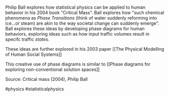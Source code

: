 Philip Ball explores how statistical physics can be applied to human behavior in his 2004 book "Critical Mass".  Ball explores how "such chemical phenomena as _Phase Transitions_ (think of water suddenly reforming into ice...or steam) are akin to the way societal change can suddenly emerge". Ball explores these ideas by developing phase diagrams for human behaviors, exploring ideas such as how input traffic volumes result in specifc traffic *states*. 

These ideas are further explored in his 2003 paper [[The Physical Modelling of Human Social Systems]]

This creative use of phase diagrams is similar to [[Phase diagrams for exploring non-conventional solution spaces]]

Source: Critical mass (2004), Philip Ball

#physics #statisticalphysics